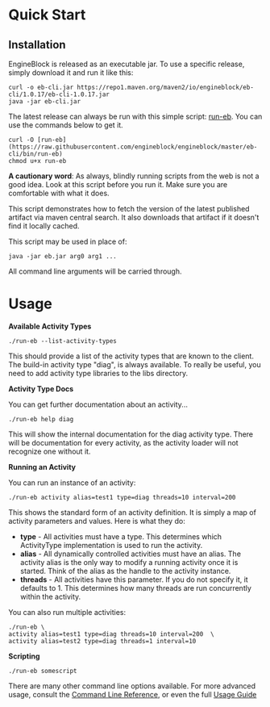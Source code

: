 # Quick Start

## Installation

EngineBlock is released as an executable jar. To use a specific release, simply download it and run it like this:
~~~
curl -o eb-cli.jar https://repo1.maven.org/maven2/io/engineblock/eb-cli/1.0.17/eb-cli-1.0.17.jar
java -jar eb-cli.jar
~~~

The latest release can always be run with this simple script: [run-eb](https://raw.githubusercontent.com/engineblock/engineblock/master/eb-cli/bin/run-eb). You can use the commands below to get it. 

~~~
curl -O [run-eb](https://raw.githubusercontent.com/engineblock/engineblock/master/eb-cli/bin/run-eb)
chmod u+x run-eb
~~~

**A cautionary word**: As always, blindly running scripts from the web is not a good idea. Look at this script before you run it. Make sure you are comfortable with what it does.

This script demonstrates how to fetch the version of the latest published artifact via maven central search. It also downloads that artifact if it doesn't find it locally cached.

This script may be used in place of:

~~~
java -jar eb.jar arg0 arg1 ...
~~~
All command line arguments will be carried through.

# Usage

__Available Activity Types__

~~~
./run-eb --list-activity-types
~~~

This should provide a list of the activity types that are known to the client. The build-in activity type "diag", is always available. To really be useful, you need to add activity type libraries to the libs directory.

__Activity Type Docs__

You can get further documentation about an activity...
~~~
./run-eb help diag
~~~

This will show the internal documentation for the diag activity type. There will be documentation for every activity, as the activity loader will not recognize one without it.

__Running an Activity__

You can run an instance of an activity:
~~~
./run-eb activity alias=test1 type=diag threads=10 interval=200
~~~

This shows the standard form of an activity definition. It is simply a map of activity parameters and values.
Here is what they do:

- __type__ - All activities must have a type. This determines which ActivityType implementation is used to run the activity.
- __alias__ - All dynamically controlled activities must have an alias. The activity alias is the only way to modify a running activity once it is started. Think of the alias as the handle to the activity instance.
- __threads__ - All activities have this parameter. If you do not specify it, it defaults to 1. This determines how many threads are run concurrently within the activity.

You can also run multiple activities:

~~~
./run-eb \
activity alias=test1 type=diag threads=10 interval=200  \
activity alias=test2 type=diag threads=1 interval=10
~~~

__Scripting__

~~~
./run-eb somescript
~~~


There are many other command line options available. For more advanced usage, 
consult the [Command Line Reference](command_line.md), or even the full
[Usage Guide](usage_guide.md)
